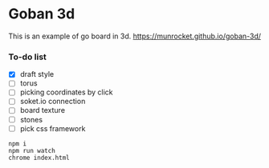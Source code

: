 # Goban 3d

This is an example of go board in 3d. https://munrocket.github.io/goban-3d/

### To-do list
- [x] draft style
- [ ] torus
- [ ] picking coordinates by click
- [ ] soket.io connection
- [ ] board texture
- [ ] stones
- [ ] pick css framework
​
```shell
npm i
npm run watch
chrome index.html
```